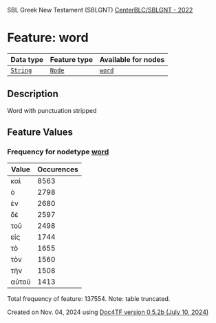 SBL Greek New Testament (SBLGNT) [CenterBLC/SBLGNT - 2022](https://github.com/CenterBLC/SBLGNT)
# Feature: word
Data type|Feature type|Available for nodes
---|---|---
[`String`](featuresbydatatype.md#string)|[`Node`](featuresbytype.md#node)| [`word`](featuresbynodetype.md#word) 
## Description
Word with punctuation stripped
## Feature Values
### Frequency for nodetype [word](featuresbynodetype.md#word)
Value|Occurences
---|---
καὶ|8563
ὁ|2798
ἐν|2680
δὲ|2597
τοῦ|2498
εἰς|1744
τὸ|1655
τὸν|1560
τὴν|1508
αὐτοῦ|1413

Total frequency of feature: 137554. Note: table truncated.
  

Created on Nov. 04, 2024 using [Doc4TF version 0.5.2b (July 10, 2024)](https://github.com/tonyjurg/Doc4TF/blob/main/CreateFeatureDoc.ipynb) 